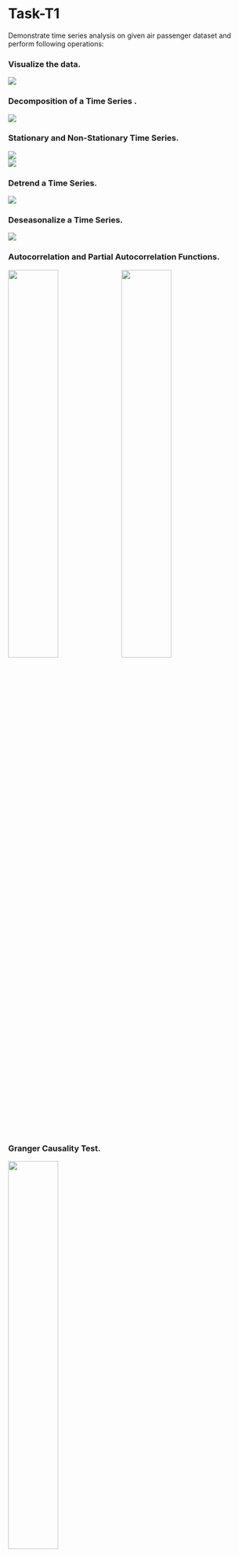 # Task-T1
  <p>Demonstrate time series analysis on given air passenger dataset and perform following operations:</p>
  
### Visualize the data.
<img src = "https://github.com/amansetu03/DS-Internship-Celebal-Technology/assets/106844274/32a22d75-dfe1-4076-b163-6d9c3f99f833"><br>
### Decomposition of a Time Series .
<img src = "https://github.com/amansetu03/DS-Internship-Celebal-Technology/assets/106844274/4cfaef6a-b2ea-4d6f-b6bc-f498ff067fdb"><br>
### Stationary and Non-Stationary Time Series.
<img src = "https://github.com/amansetu03/DS-Internship-Celebal-Technology/assets/106844274/75a5fba8-5d16-4c7a-a239-e61fd2c0e25a"><br>
<img src = "https://github.com/amansetu03/DS-Internship-Celebal-Technology/assets/106844274/f97ca639-929a-4b69-aef9-69e5291b17ad"><br>
### Detrend a Time Series.
<img src = "https://github.com/amansetu03/DS-Internship-Celebal-Technology/assets/106844274/57857ce4-f5a3-40a3-b3f0-bd1d5c7de509"><br>
### Deseasonalize a Time Series.
<img src = "https://github.com/amansetu03/DS-Internship-Celebal-Technology/assets/106844274/5c9ec3b5-5fa1-4293-b80a-8aa73ee60686"><br>
### Autocorrelation and Partial Autocorrelation Functions.
<span><img src = "https://github.com/amansetu03/DS-Internship-Celebal-Technology/assets/106844274/1af57164-0100-42cd-bd6a-21d686e37c65" width = "45%">
<img src = "https://github.com/amansetu03/DS-Internship-Celebal-Technology/assets/106844274/b4490296-1eac-4133-b72c-ba6ca2bf376e" width = "45%"></span><br>
### Granger Causality Test.
<img src = "https://github.com/amansetu03/DS-Internship-Celebal-Technology/assets/106844274/9afbbd23-3f08-49b0-a784-61289f855f87" width ="45%">







# Task-T2 
 <p>Demonstrate Data Cleaning and Preprocessing using given healthcare dataset and perform following operations:</p>
 
### Displaying those rows that have heart disease 
<img src = "https://github.com/amansetu03/DS-Internship-Celebal-Technology/assets/106844274/fcecf809-5282-436a-9e57-d6ef268e02dc"><br>
### Displaying those rows that have hypertension and no heart disease 
<img src = "https://github.com/amansetu03/DS-Internship-Celebal-Technology/assets/106844274/cbe6046b-a3f1-4e61-b55c-1e9dacbcb5bf"><br>
### Find Missing values from the dataset and clean the data
<span><img src = "https://github.com/amansetu03/DS-Internship-Celebal-Technology/assets/106844274/8489b04b-d46d-4291-9801-4733b3a455ae"></span>
after cleaning <img src = "https://github.com/amansetu03/DS-Internship-Celebal-Technology/assets/106844274/e612791a-85ec-4cdc-898b-5265494f631b">



